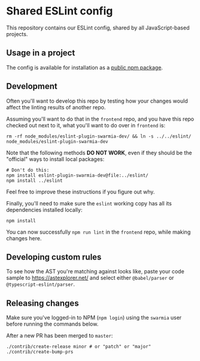 # Shared ESLint config

This repository contains our ESLint config, shared by all JavaScript-based projects.

## Usage in a project

The config is available for installation as a [public npm package](https://www.npmjs.com/package/eslint-plugin-swarmia-dev).

## Development

Often you'll want to develop this repo by testing how your changes would affect the linting results of another repo.

Assuming you'll want to do that in the `frontend` repo, and you have this repo checked out next to it, what you'll want to do over in `frontend` is:

    rm -rf node_modules/eslint-plugin-swarmia-dev/ && ln -s ../../eslint/ node_modules/eslint-plugin-swarmia-dev

Note that the following methods **DO NOT WORK**, even if they should be the "official" ways to install local packages:

    # Don't do this:
    npm install eslint-plugin-swarmia-dev@file:../eslint/
    npm install ../eslint

Feel free to improve these instructions if you figure out why.

Finally, you'll need to make sure the `eslint` working copy has all its dependencies installed locally:

    npm install

You can now successfully `npm run lint` in the `frontend` repo, while making changes here.

## Developing custom rules

To see how the AST you're matching against looks like, paste your code sample to https://astexplorer.net/ and select either `@babel/parser` or `@typescript-eslint/parser`.

## Releasing changes

Make sure you've logged-in to NPM (`npm login`) using the `swarmia` user before running the commands below.

After a new PR has been merged to `master`:

    ./contrib/create-release minor # or "patch" or "major"
    ./contrib/create-bump-prs
